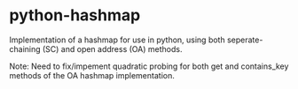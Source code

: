 # python-hashmap
Implementation of a hashmap for use in python, using both seperate-chaining (SC) and open address (OA) methods.

Note: Need to fix/impement quadratic probing for both get and contains_key methods of the OA hashmap implementation.
